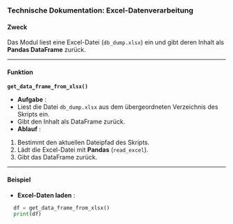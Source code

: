 ### **Technische Dokumentation: Excel-Datenverarbeitung**

#### **Zweck**

Das Modul liest eine Excel-Datei (`db_dump.xlsx`) ein und gibt deren Inhalt als **Pandas DataFrame** zurück.

---

#### **Funktion**

**`get_data_frame_from_xlsx()`**

* **Aufgabe** :
* Liest die Datei `db_dump.xlsx` aus dem übergeordneten Verzeichnis des Skripts ein.
* Gibt den Inhalt als DataFrame zurück.
* **Ablauf** :

1. Bestimmt den aktuellen Dateipfad des Skripts.
2. Lädt die Excel-Datei mit **Pandas** (`read_excel`).
3. Gibt das DataFrame zurück.

---

#### **Beispiel**

* **Excel-Daten laden** :

```python
  df = get_data_frame_from_xlsx()
  print(df)
```
